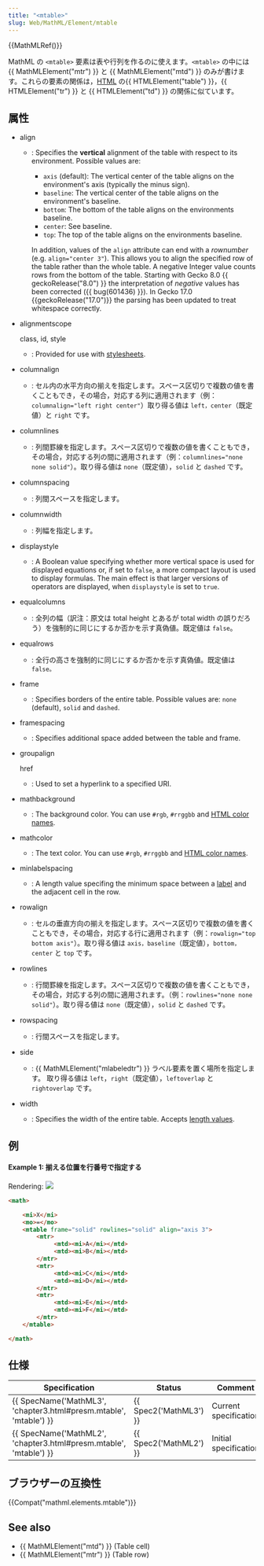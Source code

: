 ```yaml
---
title: "<mtable>"
slug: Web/MathML/Element/mtable
---
```

{{MathMLRef()}}

MathML の `<mtable>` 要素は表や行列を作るのに使えます。`<mtable>` の中には {{ MathMLElement("mtr") }} と {{ MathMLElement("mtd") }} のみが書けます。これらの要素の関係は，[HTML](/ja/docs/HTML) の{{ HTMLElement("table") }}，{{ HTMLElement("tr") }} と {{ HTMLElement("td") }} の関係に似ています。

## 属性

- align

  - : Specifies the **vertical** alignment of the table with respect to its environment.
    Possible values are:

    - `axis` (default): The vertical center of the table aligns on the environment's axis (typically the minus sign).
    - `baseline`: The vertical center of the table aligns on the environment's baseline.
    - `bottom`: The bottom of the table aligns on the environments baseline.
    - `center`: See baseline.
    - `top`: The top of the table aligns on the environments baseline.

    In addition, values of the `align` attribute can end with a _rownumber_ (e.g. `align="center 3"`). This allows you to align the specified row of the table rather than the whole table. A negative Integer value counts rows from the bottom of the table. Starting with Gecko 8.0 {{ geckoRelease("8.0") }} the interpretation of _negative_ values has been corrected ({{ bug(601436) }}). In Gecko 17.0 {{geckoRelease("17.0")}} the parsing has been updated to treat whitespace correctly.

- alignmentscope

  class, id, style

  - : Provided for use with [stylesheets](/ja/docs/CSS).

- columnalign
  - : セル内の水平方向の揃えを指定します。スペース区切りで複数の値を書くこともでき，その場合，対応する列に適用されます（例：`columnalign="left right center"`）取り得る値は `left，center`（既定値）と `right` です。
- columnlines
  - : 列間罫線を指定します。スペース区切りで複数の値を書くこともでき，その場合，対応する列の間に適用されます（例：`columnlines="none none solid"`）。取り得る値は `none`（既定値），`solid` と `dashed` です。
- columnspacing
  - : 列間スペースを指定します。
- columnwidth
  - : 列幅を指定します。
- displaystyle
  - : A Boolean value specifying whether more vertical space is used for displayed equations or, if set to `false`, a more compact layout is used to display formulas. The main effect is that larger versions of operators are displayed, when `displaystyle` is set to `true`.
- equalcolumns
  - : 全列の幅（訳注：原文は total height とあるが total width の誤りだろう）を強制的に同じにするか否かを示す真偽値。既定値は `false`。
- equalrows
  - : 全行の高さを強制的に同じにするか否かを示す真偽値。既定値は `false。`
- frame
  - : Specifies borders of the entire table. Possible values are: `none` (default), `solid` and `dashed`.
- framespacing
  - : Specifies additional space added between the table and frame.
- groupalign

  href

  - : Used to set a hyperlink to a specified URI.

- mathbackground
  - : The background color. You can use `#rgb`, `#rrggbb` and [HTML color names](/ja/docs/CSS/color_value#Color_Keywords).
- mathcolor
  - : The text color. You can use `#rgb`, `#rrggbb` and [HTML color names](/ja/docs/CSS/color_value#Color_Keywords).
- minlabelspacing
  - : A length value specifing the minimum space between a [label](/ja/docs/MathML/Element/mlabeledtr) and the adjacent cell in the row.
- rowalign
  - : セルの垂直方向の揃えを指定します。スペース区切りで複数の値を書くこともでき，その場合，対応する行に適用されます（例：`rowalign="top bottom axis"`）。取り得る値は `axis，baseline`（既定値），`bottom，center` と `top` です。
- rowlines
  - : 行間罫線を指定します。スペース区切りで複数の値を書くこともでき，その場合，対応する列の間に適用されます。（例：`rowlines="none none solid"`）。取り得る値は `none`（既定値），`solid` と `dashed` です。
- rowspacing
  - : 行間スペースを指定します。
- side
  - : {{ MathMLElement("mlabeledtr") }} ラベル要素を置く場所を指定します。 取り得る値は `left`，`right`（既定値），`leftoverlap` と `rightoverlap` です。
- width
  - : Specifies the width of the entire table. Accepts [length values](/ja/docs/MathML/Attributes/Values#Lengths).

## 例

#### Example 1: 揃える位置を行番号で指定する

Rendering: ![](mtable-1.png)

```html
<math>

    <mi>X</mi>
    <mo>=</mo>
    <mtable frame="solid" rowlines="solid" align="axis 3">
        <mtr>
             <mtd><mi>A</mi></mtd>
             <mtd><mi>B</mi></mtd>
        </mtr>
        <mtr>
             <mtd><mi>C</mi></mtd>
             <mtd><mi>D</mi></mtd>
        </mtr>
        <mtr>
             <mtd><mi>E</mi></mtd>
             <mtd><mi>F</mi></mtd>
        </mtr>
    </mtable>

</math>
```

##

## 仕様

| Specification                                                                            | Status                       | Comment               |
| ---------------------------------------------------------------------------------------- | ---------------------------- | --------------------- |
| {{ SpecName('MathML3', 'chapter3.html#presm.mtable', 'mtable') }} | {{ Spec2('MathML3') }} | Current specification |
| {{ SpecName('MathML2', 'chapter3.html#presm.mtable', 'mtable') }} | {{ Spec2('MathML2') }} | Initial specification |

## ブラウザーの互換性

{{Compat("mathml.elements.mtable")}}

## See also

- {{ MathMLElement("mtd") }} (Table cell)
- {{ MathMLElement("mtr") }} (Table row)
